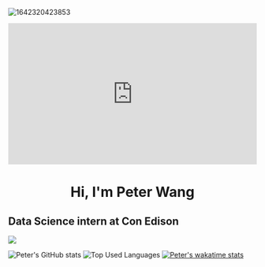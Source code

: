 ![1642320423853](https://giphy.com/embed/AFdcYElkoNAUE)
<div style="width:100%;height:0;padding-bottom:57%;position:relative;"><iframe src="https://giphy.com/embed/AFdcYElkoNAUE" width="100%" height="100%" style="position:absolute" frameBorder="0" class="giphy-embed" allowFullScreen></iframe></div>

<h1 align="center">Hi, I'm Peter Wang</h1>
<h2 aligh="center"> Data Science intern at Con Edison</h2><img src="https://th.bing.com/th/id/R.16df32acdc513529c1445c7ee9bc596a?rik=DwAAa3FR0HQb8A&pid=ImgRaw&r=0">

![Peter's GitHub stats](https://github-readme-stats.vercel.app/api?username=itspetah&show_icons=true&theme=tokyonight&rank_icon=github)
![Top Used Languages](https://github-readme-stats.vercel.app/api/top-langs/?username=itspetah&langs_count=8)
[![Peter's wakatime stats](https://github-readme-stats.vercel.app/api/wakatime?username=itspetah)](https://github.com/itspetah/github-readme-stats)


<!---
itspetah/itspetah is a ✨ special ✨ repository because its `README.md` (this file) appears on your GitHub profile.
You can click the Preview link to take a look at your changes.
--->
